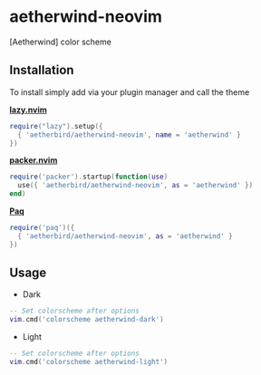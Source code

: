 # aetherwind-neovim
[Aetherwind] color scheme
<!-- ![Aetherwind Dark for Neovim](screenshots/aetherwind-neovim-dark.png) -->
<!-- ![Aetherwind Light for Neovim](screenshots/aetherwind-neovim-light.png) -->
## Installation
To install simply add via your plugin manager and call the theme

**[lazy.nvim](https://github.com/folke/lazy.nvim)**

```lua
require("lazy").setup({
  { 'aetherbird/aetherwind-neovim', name = 'aetherwind' }
})
```

**[packer.nvim](https://github.com/wbthomason/packer.nvim)**

```lua
require('packer').startup(function(use)
  use({ 'aetherbird/aetherwind-neovim', as = 'aetherwind' })
end)
```

**[Paq](https://github.com/savq/paq-nvim)**

```lua
require('paq')({
  { 'aetherbird/aetherwind-neovim', as = 'aetherwind' }
})
```

## Usage

* Dark

```lua
-- Set colorscheme after options
vim.cmd('colorscheme aetherwind-dark')
```

* Light

```lua
-- Set colorscheme after options
vim.cmd('colorscheme aetherwind-light')
```
